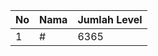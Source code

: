 | No | Nama            | Jumlah Level |
|----|-----------------|--------------|
| 1  | #    |    6365        |
